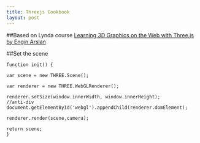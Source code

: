 ```yaml
---
title: Threejs Cookbook
layout: post
---
```


##Based on Lynda course [Learning 3D Graphics on the Web with Three.js by Engin Arslan](https://www.lynda.com/JavaScript-tutorials/Introduction-three-js/586668/633290-4.html)

##Set the scene
```properties
function init() {

var scene = new THREE.Scene();

var renderer = new THREE.WebGLRenderer();

renderer.setSize(window.innerWidth, window.innerHeight);
//anti-div
document.getElementById('webgl').appendChild(renderer.domElement);

renderer.render(scene,camera);

return scene;
}
```
